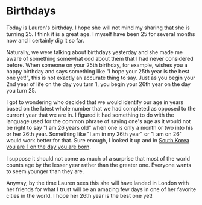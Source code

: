 # Birthdays

Today is Lauren's birthday. I hope she will not mind my sharing that she is turning 25. I think it is a great age. I myself have been 25 for several months now and I certainly dig it so far.

Naturally, we were talking about birthdays yesterday and she made me aware of something somewhat odd about them that I had never considered before. When someone on your 25th birthday, for example, wishes you a happy birthday and says something like "I hope your 25th year is the best one yet!", this is not exactly an accurate thing to say. Just as you begin your 2nd year of life on the day you turn 1, you begin your 26th year on the day you turn 25.

I got to wondering who decided that we would identify our age in years based on the latest whole number that we had completed as opposed to the current year that we are in. I figured it had something to do with the language used for the common phrase of saying one's age as it would not be right to say "I am 26 years old" when one is only a month or two into his or her 26th year. Something like "I am in my 26th year" or "I am on 26" would work better for that. Sure enough, I looked it up and in [South Korea you are 1 on the day you are born](https://www.cnn.com/2019/06/03/health/south-korea-age-law-intl/index.html).

I suppose it should not come as much of a surprise that most of the world counts age by the lesser year rather than the greater one. Everyone wants to seem younger than they are.

Anyway, by the time Lauren sees this she will have landed in London with her friends for what I trust will be an amazing few days in one of her favorite cities in the world. I hope her 26th year is the best one yet!
